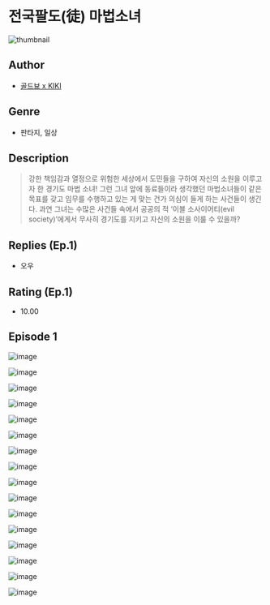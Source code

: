 # 전국팔도(徒) 마법소녀
![thumbnail](https://image-comic.pstatic.net/user_contents_data/challenge_comic/2023/05/25/357435/upload_7363779454858977584_480x623.jpeg)

## Author
- [골드뵤 x KIKI](https://comic.naver.com/artistTitle?id=357435)

## Genre
- 판타지, 일상

## Description
> 강한 책임감과 열정으로 위험한 세상에서 도민들을 구하여 자신의 소원을 이루고자 한 경기도 마법 소녀! 그런 그녀 앞에 동료들이라 생각했던 마법소녀들이 같은 목표를 갖고 임무를 수행하고 있는 게 맞는 건가 의심이 들게 하는 사건들이 생긴다. 과연 그녀는 수많은 사건들 속에서 공공의 적 ‘이블 소사이어티(evil society)’에게서 무사히 경기도를 지키고 자신의 소원을 이룰 수 있을까?

## Replies (Ep.1)
- 오우

## Rating (Ep.1)
- 10.00

## Episode 1
![image](https://image-comic.pstatic.net/user_contents_data/challenge_comic/2023/05/25/357435/upload_3691091532940980581.jpeg)

![image](https://image-comic.pstatic.net/user_contents_data/challenge_comic/2023/05/25/357435/upload_7364851285459363174.jpeg)

![image](https://image-comic.pstatic.net/user_contents_data/challenge_comic/2023/05/25/357435/upload_7077234612903163187.jpeg)

![image](https://image-comic.pstatic.net/user_contents_data/challenge_comic/2023/05/25/357435/upload_4050251399902343265.jpeg)

![image](https://image-comic.pstatic.net/user_contents_data/challenge_comic/2023/05/25/357435/upload_7003718877471716913.jpeg)

![image](https://image-comic.pstatic.net/user_contents_data/challenge_comic/2023/05/25/357435/upload_7075545557606032694.jpeg)

![image](https://image-comic.pstatic.net/user_contents_data/challenge_comic/2023/05/25/357435/upload_4062921097303306341.jpeg)

![image](https://image-comic.pstatic.net/user_contents_data/challenge_comic/2023/05/25/357435/upload_3617858770604144691.jpeg)

![image](https://image-comic.pstatic.net/user_contents_data/challenge_comic/2023/05/25/357435/upload_7018126864889951793.jpeg)

![image](https://image-comic.pstatic.net/user_contents_data/challenge_comic/2023/05/25/357435/upload_7076333928918298979.jpeg)

![image](https://image-comic.pstatic.net/user_contents_data/challenge_comic/2023/05/25/357435/upload_3617860793580794929.jpeg)

![image](https://image-comic.pstatic.net/user_contents_data/challenge_comic/2023/05/25/357435/upload_3991095508912519011.jpeg)

![image](https://image-comic.pstatic.net/user_contents_data/challenge_comic/2023/05/25/357435/upload_3545002948301305189.jpeg)

![image](https://image-comic.pstatic.net/user_contents_data/challenge_comic/2023/05/25/357435/upload_4049971063091979570.jpeg)

![image](https://image-comic.pstatic.net/user_contents_data/challenge_comic/2023/05/25/357435/upload_7219888336016073314.jpeg)

![image](https://image-comic.pstatic.net/user_contents_data/challenge_comic/2023/05/25/357435/upload_3977576103634363961.jpeg)
